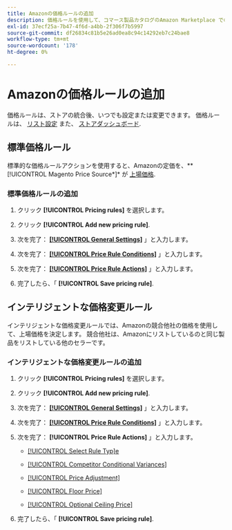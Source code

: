```yaml
---
title: Amazonの価格ルールの追加
description: 価格ルールを使用して、コマース製品カタログのAmazon Marketplace での上場価格を管理します。
exl-id: 37ecf25a-7b47-4f6d-a4bb-2f306f7b5997
source-git-commit: df26834c81b5e26ad0ea8c94c14292eb7c24bae8
workflow-type: tm+mt
source-wordcount: '178'
ht-degree: 0%

---
```


# Amazonの価格ルールの追加

価格ルールは、ストアの統合後、いつでも設定または変更できます。 価格ルールは、 [リスト設定](./listing-settings.md) また、 [ストアダッシュボード](./amazon-store-dashboard.md).

## 標準価格ルール

標準的な価格ルールアクションを使用すると、Amazonの定価を、**[!UICONTROL Magento Price Source*]* が [上場価格](./listing-price.md).

### 標準価格ルールの追加

1. クリック **[!UICONTROL Pricing rules]** を選択します。

1. クリック **[!UICONTROL Add new pricing rule]**.

1. 次を完了： **[[!UICONTROL General Settings]](./pricing-rule-general-settings.md)** 」と入力します。

1. 次を完了： **[[!UICONTROL Price Rule Conditions]](./pricing-rule-conditions.md)** 」と入力します。

1. 次を完了： **[[!UICONTROL Price Rule Actions]](./standard-price-rules.md)** 」と入力します。

1. 完了したら、「 **[!UICONTROL Save pricing rule]**.

## インテリジェントな価格変更ルール

インテリジェントな価格変更ルールでは、Amazonの競合他社の価格を使用して、上場価格を決定します。 競合他社は、Amazonにリストしているのと同じ製品をリストしている他のセラーです。

### インテリジェントな価格変更ルールの追加

1. クリック **[!UICONTROL Pricing rules]** を選択します。

1. クリック **[!UICONTROL Add new pricing rule]**.

1. 次を完了： **[[!UICONTROL General Settings]](./pricing-rule-general-settings.md)** 」と入力します。

1. 次を完了： **[[!UICONTROL Price Rule Conditions]](./pricing-rule-conditions.md)** 」と入力します。

1. 次を完了： **[!UICONTROL Price Rule Actions]** 」と入力します。

   - [[!UICONTROL Select Rule Typ]e](./intelligent-repricing-rules.md)

   - [[!UICONTROL Competitor Conditional Variances]](./competitor-conditional-variances.md)

   - [[!UICONTROL Price Adjustment]](./price-adjustment.md)

   - [[!UICONTROL Floor Price]](./floor-price.md)

   - [[!UICONTROL Optional Ceiling Price]](./optional-ceiling-price.md)

1. 完了したら、「 **[!UICONTROL Save pricing rule]**.
